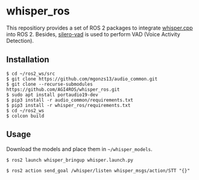 # whisper_ros

This repositiory provides a set of ROS 2 packages to integrate [whisper.cpp](https://github.com/ggerganov/whisper.cpp) into ROS 2. Besides, [silero-vad](https://github.com/snakers4/silero-vad) is used to perform VAD (Voice Activity Detection).

## Installation

```shell
$ cd ~/ros2_ws/src
$ git clone https://github.com/mgonzs13/audio_common.git
$ git clone --recurse-submodules https://github.com/AGI4ROS/whisper_ros.git
$ sudo apt install portaudio19-dev
$ pip3 install -r audio_common/requirements.txt
$ pip3 install -r whisper_ros/requirements.txt
$ cd ~/ros2_ws
$ colcon build
```

## Usage

Download the models and place them in `~/whisper_models`.

```shell
$ ros2 launch whisper_bringup whisper.launch.py
```

```shell
$ ros2 action send_goal /whisper/listen whisper_msgs/action/STT "{}"
```
